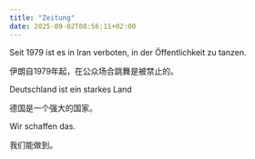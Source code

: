 ```yaml
---
title: "Zeitung"
date: 2025-09-02T08:56:11+02:00
---
```


Seit 1979 ist es in Iran verboten, in der Öffentlichkeit zu tanzen.

伊朗自1979年起，在公众场合跳舞是被禁止的。

Deutschland ist ein starkes Land

德国是一个强大的国家。

Wir schaffen das.

我们能做到。

